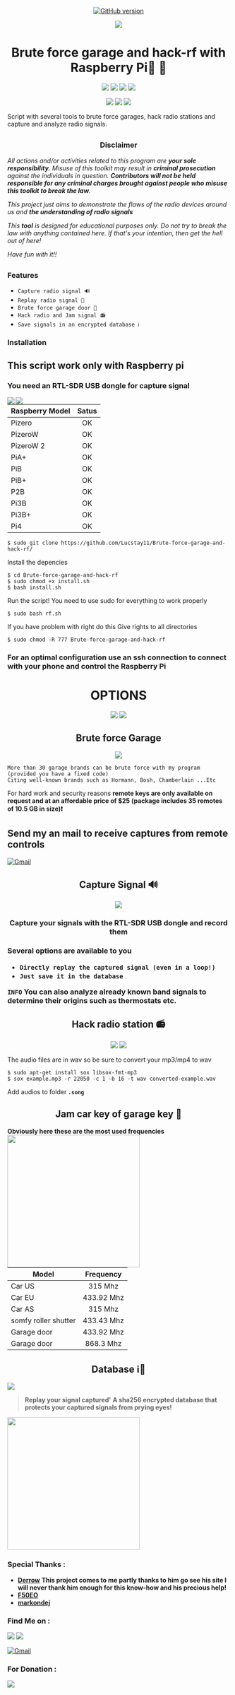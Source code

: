 <p align="center">
<a href="https://github.com/Ignitetch/AdvPhishing/releases"><img title="GitHub version" src="https://img.shields.io/badge/version-2-blue" ></a>  
</p>
<p align="center">
  <img src=".bash-rf.png">
</p>
<h1 align="center">Brute force garage and hack-rf with Raspberry Pi🏡 📡</h1>
<p align="center">
  <img src="https://img.shields.io/badge/Brute-Force-red?style=for-the-badge">
  <img src="https://img.shields.io/badge/Capture-Signal-blue?style=for-the-badge">
  <img src="https://img.shields.io/badge/Replay-Signal-green?style=for-the-badge">
  <img src="https://img.shields.io/badge/Hack-Radio-pink?style=for-the-badge">
 
</p>
<p align="center">
  <img src="https://img.shields.io/badge/Author-Lucstay11-cyan?style=flat-square">
  <img src="https://img.shields.io/badge/Open%20Source-Yes-cyan?style=flat-square">
  <img src="https://img.shields.io/badge/Written%20In-Bash-cyan?style=flat-square">
</p>
Script with several tools to brute force garages, hack radio stations and capture and analyze radio signals.

##

<h3><p align="center">Disclaimer</p></h3>

<i>All actions and/or activities related to this program are <b>your sole responsibility.</b> Misuse of this toolkit may result in <b>criminal prosecution</b> against the individuals in question. <b>Contributors will not be held responsible for any criminal charges brought against people who misuse this toolkit to break the law</b>.

This project just aims to demonstrate the flaws of the radio devices around us and <b>the understanding of radio signals</b>

  This <b>tool</b> is designed for educational purposes only. Do not try to break the law with anything contained here. If that's your intention, then get the hell out of here!

Have fun with it!!</i>

##

### Features
- `Capture radio signal 🔊`
- `Replay radio signal 🔁`
- `Brute force garage door 🔑`
- `Hack radio and Jam signal 📻 `
- `Save signals in an encrypted database ℹ️` 

### Installation
<h2>This script work only with Raspberry pi</h2>
<h3>You need an RTL-SDR USB dongle for capture signal</h3>

<img align="left" src=".raspi4.jpg">
<img align="left" src=".raspi.jpg">

| Raspberry Model      | Satus  |
| ---------------------|:-------:|
| Pizero|OK|
| PizeroW|OK|
| PizeroW 2|OK|
| PiA+|OK|
| PiB|OK|
| PiB+|OK|
| P2B|OK|
| Pi3B|OK|
| Pi3B+|OK|
| Pi4|OK|

```
$ sudo git clone https://github.com/Lucstay11/Brute-force-garage-and-hack-rf/
```
Install the depencies
```
$ cd Brute-force-garage-and-hack-rf
$ sudo chmod +x install.sh
$ bash install.sh
```
Run the script! You need to use sudo for everything to work properly
```
$ sudo bash rf.sh
```
If you have problem with right do this
Give rights to all directories
```
$ sudo chmod -R 777 Brute-force-garage-and-hack-rf
```
### For an optimal configuration use an ssh connection to connect with your phone and control the Raspberry Pi ###
<h1 align="center">OPTIONS</h1>
<p align="center">
  <img src=".menu-rf.png">
  <img src=".setting.png">
</p>

<h2 align="center">Brute force Garage</h2>
<p align="center">
  <img src=".Bruteforce.jpg">
</p>

```
More than 30 garage brands can be brute force with my program (provided you have a fixed code)
Citing well-known brands such as Hormann, Bosh, Chamberlain ...Etc
```

For hard work and security reasons <b> remote keys are only available on request and at an affordable price of $25 (package includes 35 remotes of 10.5 GB in size)❗</b>
<h2>Send my an mail to receive captures from remote controls</h2>
<p align="center">

[![Gmail](https://img.shields.io/badge/-Gmail-D14836?style=flat&logo=gmail&logoColor=white)](mailto:tues.banni@gmail.com)

</p>
<h2 align="center">Capture Signal 🔊</h2>

<p align="center">
  <img src=".capture.png">
</p>
<h3 align="center">Capture your signals with the RTL-SDR USB dongle and record them<h3>
  Several options are available to you
  
   - `Directly replay the captured signal (even in a loop!)` 
  - `Just save it in the database`
 
  
  **`INFO`** 
  You can also analyze already known band signals to determine their origins such as thermostats etc.

  <h2 align="center">Hack radio station 📻</h2>
  <p align="center">
  <img src=".radio.png">
  <img src=".radio-list.png">
  </p>
  <p>The audio files are in wav so be sure to convert your mp3/mp4 to wav</p>
  
  ```
  $ sudo apt-get install sox libsox-fmt-mp3
  $ sox example.mp3 -r 22050 -c 1 -b 16 -t wav converted-example.wav
  ```
  Add audios to folder **`.song`**
  
  <h2 align="center">Jam car key of garage key 🔑</h2>
  <b>Obviously here these are the most used frequencies</b>  
  <img align="left" height="300" src=".jam.png">
  
| Model      | Frequency  |
| ---------------------|:-------:|
| Car US|315 Mhz|
| Car EU|433.92 Mhz|
| Car AS|315 Mhz|
| somfy roller shutter|433.43 Mhz|
| Garage door|433.92 Mhz|
| Garage door|868.3 Mhz|

  
 <h2 align="center">Database ℹ️🔁</h2>
<img align="center" src=".database.png">
  
> <b>Replay your signal captured'</b>
> <b>A sha256 encrypted database that protects your captured signals from prying eyes!</b>
  
<img align="center" height="300" src=".crypted.png">

  
  ### Special Thanks :

- [**Derrow**](https://www.ifoedit.com/) <b>This project comes to me partly thanks to him go see his site I will never thank him enough for this know-how and his precious help!</b>
- [**F50EO**](https://github.com/F5OEO/rpitx)
- [**markondej**](https://github.com/markondej/fm_transmitter)

### Find Me on :
<p align="left">
  <a href="https://github.com/Lucstay11" target="_blank"><img src="https://img.shields.io/badge/Github-Lucstay11-green?style=for-the-badge&logo=github"></a>
  <a href="https://discord.gg/ZGfGVmaC" target="_blank"><img src="https://img.shields.io/badge/Discord-Lucstay11-mallow?style=for-the-badge&logo=discord"></a>

  [![Gmail](https://img.shields.io/badge/-Gmail-D14836?style=flat&logo=gmail&logoColor=white)](mailto:tues.banni@gmail.com)

</p>

### For Donation :
<a href="https://www.paypal.me/TuesBanni" target="_blank"><img src="https://img.shields.io/badge/Paypal-mallow?style=for-the-badge&logo=paypal"></a>
